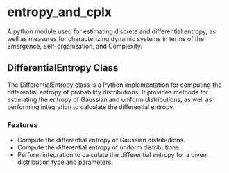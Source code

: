 # entropy_and_cplx
A python module used for estimating discrete and differential entropy, as well as measures for characterizing dynamic systems in terms of the Emergence, Self-organization, and Complexity.

## DifferentialEntropy Class

The DifferentialEntropy class is a Python implementation for computing the differential entropy of probability distributions. It provides methods for estimating the entropy of Gaussian and uniform distributions, as well as performing integration to calculate the differential entropy.

### Features

- Compute the differential entropy of Gaussian distributions.
- Compute the differential entropy of uniform distributions.
- Perform integration to calculate the differential entropy for a given distribution type and parameters.
